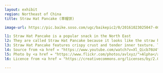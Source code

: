 ```yaml
---
layout: exhibit
region: Northeast of China
title: Straw Hat Pancake (草帽饼)

image-url: https://pic.baike.soso.com/ugc/baikepic2/0/20161023025047-466159359.jpg/800

l1: Straw Hat Pancake is a popular snack in the North East
l2: They are called Straw Hat Pancake because it looks like the straw hats worn by the Han Chinese.
l3: Straw Hat Pancake features crispy crust and tender inner texture. They are made into multilayers to achieve their unique flavor. 
l4: Source from <a href = "https://www.youtube.com/watch?v=Xl_Qicb76U4">Youtube Video of making a Straw Hat Pancake</a> & 中国美食地理. (2022). Retrieved 12 January 2022, ISBN:9787500837879, 7500837879
l5: Photo by <a href = "https://www.flickr.com/photos/avlxyz/">Alpha</a> at Flickr
l6: Licence from <a href = "https://creativecommons.org/licenses/by/2.0/">CC-BY-2.0</a> 

---
```

